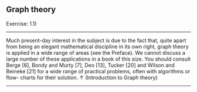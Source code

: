 
## Graph theory
Exercise:
1.1)

------------
 Much present-day interest in the
subject is due to the fact that, quite apart from being an elegant mathematical discipline
in its own right, graph theory is applied in a wide range of areas (see the Preface). We
cannot discuss a large number of these applications in a book of this size. You should
consult Berge [6], Bondy and Murty [7], Deo [13], Tucker [20] and Wilson and
Beineke [21] for a wide range of practical problems, often with algorithms or flow-
charts for their solution.
$\uparrow$
(Introduction to Graph theory)

-----
